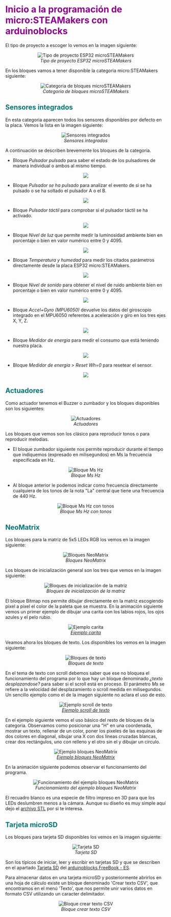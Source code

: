 # <FONT COLOR=#8B008B>Inicio a la programación de micro:STEAMakers con arduinoblocks</font>
El tipo de proyecto a escoger lo vemos en la imagen siguiente:

<center>

![Tipo de proyecto ESP32 microSTEAMakers](../img/prog/AB/tipo_proy.png)  
*Tipo de proyecto ESP32 microSTEAMakers*

</center>

En los bloques vamos a tener disponible la categoria micro:STEAMakers siguiente:

<center>

![Categoria de bloques microSTEAMakers](../img/prog/AB/categoria_bq.png)  
*Categoria de bloques microSTEAMakers*

</center>

## <FONT COLOR=#007575>**Sensores integrados**</font>
En esta categoria aparecen todos los sensores disponibles por defecto en la placa. Vemos la lista en la imagen siguiente:

<center>

![Sensores integrados](../img/prog/AB/sensores_int.png)  
*Sensores integrados*

</center>

A continuación se describen brevemente los bloques de la categoria.

* Bloque *Pulsador pulsado* para saber el estado de los pulsadores de manera individual o ambos al mismo tiempo.

<center>

![](../img/prog/AB/Bpulsa1.png)

</center>

* Bloque *Pulsador se ha pulsado* para analizar el evento de si se ha pulsado o se ha soltado el pulsador A o el B.

<center>

![](../img/prog/AB/Bpulsa2.png)

</center>

* Bloque *Pulsador táctil* para comprobar si el pulsador táctil se ha activado.

<center>

![](../img/prog/AB/Btactil.png)

</center>

* Bloque *Nivel de luz* que permite medir la luminosidad ambiente bien en porcentaje o bien en valor numérico entre 0 y 4095.

<center>

![](../img/prog/AB/Bluz.png)

</center>

* Bloque *Temperatura y humedad* para medir los citados parámetros directamente desde la placa ESP32 micro:STEAMakers.

<center>

![](../img/prog/AB/BTH.png)

</center>

* Bloque *Nivel de sonido* para obtener el nivel de ruido ambiente bien en porcentaje o bien en valor numérico entre 0 y 4095.

<center>

![](../img/prog/AB/Bsonido.png)

</center>

* Bloque *Accel+Gyro (MPU6050)* devuelve los datos del giroscopio integrado en el MPU6050 referentes a aceleración y giro en los tres ejes X, Y, Z.

<center>

![](../img/prog/AB/Bgiros.png)

</center>

* Bloque *Medidor de energia* para medir el consumo que está teniendo nuestra placa.

<center>

![](../img/prog/AB/Benergia.png)

</center>

* Bloque *Medidor de energia > Reset Wh=0* para resetear el sensor.

<center>

![](../img/prog/AB/BenergiaReset.png)

</center>

## <FONT COLOR=#007575>**Actuadores**</font>
Como actuador tenemos el Buzzer o zumbador y los bloques disponibles son los siguientes:

<center>

![Actuadores](../img/prog/AB/actuadores.png)  
*Actuadores*

</center>

Los bloques que vemos son los clásico para reproducir tonos o para reproducir melodias.

* El bloque zumbador siguiente nos permite reproducir durante el tiempo que indiquemos (expresado en milisegundos) en Ms la frecuencia especificada en Hz.

<center>

![Bloque Ms Hz](../img/prog/AB/BMsHz.png)  
*Bloque Ms Hz*

</center>

* Al bloque anterior le podemos indicar como frecuencia directamente cualquiera de los tonos de la nota "La" central que tiene una frecuencia de 440 Hz.

<center>

![Bloque Ms Hz con tonos](../img/prog/AB/BMsHz_tonos.png)  
*Bloque Ms Hz con tonos*

</center>

## <FONT COLOR=#007575>**NeoMatrix**</font>
Los bloques para la matriz de 5x5 LEDs RGB los vemos en la imagen siguiente:

<center>

![Bloques NeoMatrix](../img/prog/AB/BNeoMatrix.png)  
*Bloques NeoMatrix*

</center>

Los bloques de inicialización general son los tres que vemos en la imagen siguiente:

<center>

![Bloques de inicialización de la matriz](../img/prog/AB/NNMinic.png)  
*Bloques de inicialización de la matriz*

</center>

El bloque Bitmap nos permite dibujar directamente en la matriz escogiendo pixel a pixel el color de la paleta que se muestra. En la animación siguiente vemos un primer ejemplo de dibujar una carita con los labios rojos, los ojos azules y el pelo rubio.

<center>

![Ejemplo carita](../img/prog/AB/carita.gif)  
*[Ejemplo carita](../program/ejemplosAB/carita.abp)*

</center>

Veamos ahora los bloques de texto. Los disponibles los vemos en la imagen siguiente:

<center>

![Bloques de texto](../img/prog/AB/Btexto.png)  
*Bloques de texto*

</center>

En el tema de texto con scroll debemos saber que ese no bloquea el funcionamiento del programa por lo que hay un bloque denominado *¿texto desplazandose?* para saber si el scroll está en proceso. El parámetro *Ms* se refiere a la velocidad del desplazamiento o scroll medida en milisegundos. Un sencillo ejemplo como el de la imagen siguiente no aclara el uso de esto.

<center>

![Ejemplo scroll de texto](../img/prog/AB/texto_scroll.png)  
*[Ejemplo scroll de texto](../program/ejemplosAB/textos_desplazandose.abp)*

</center>

En el ejemplo siguiente vemos el uso básico del resto de bloques de la categoria. Observamos como posicionar una "H" en una coordenada, mostrar un texto, rellenar de un color, poner los pixeles de las esquinas de dos colores en diagonal, sibujar una X con dos líneas cruzadas blancas, crear dos rectángulos, uno con relleno y el otro sin el y dibujar un circulo.

<center>

![Ejemplo bloques NeoMatrix](../img/prog/AB/resto_bloques.png)  
*[Ejemplo bloques NeoMatrix](../program/ejemplosAB/uso_bloques_NeoMatrix.abp)*

</center>

En la animación siguiente podemos observar el funcionamiento del programa.

<center>

![Funcionamiento del ejemplo bloques NeoMatrix](../img/prog/AB/resto_bloques.gif)  
*Funcionamiento del ejemplo bloques NeoMatrix*

</center>

El recuadro blanco es una especie de filtro impreso en 3D para que los LEDs deslumbren menos a la cámara. Aunque su diseño es muy simple aquí dejo el [archivo STL](../3D/Filtro_NeoMatrix/filtro.stl) por si te interesa.

## <FONT COLOR=#007575>**Tarjeta microSD**</font>
Los bloques para tarjeta SD disponibles los vemos en la imagen siguiente:

<center>

![Tarjeta SD](../img/prog/AB/tarjetaSD.png)  
*Tarjeta SD*

</center>

Son los típicos de iniciar, leer y escribir en tarjetas SD y que se describen en el apartado [Tarjeta SD](https://docs.google.com/document/u/1/d/e/2PACX-1vQSrOKHpbLQHVbGFdAvp7DcndoftoHDI20nvwGMaxu_7bGc1bUCmi4U6DZrJWRSudc2iXBg43QMuzCT/pub#h.wbtuet1e1p4e) del [arduinoblocks FreeBook - ES](https://docs.google.com/document/u/1/d/e/2PACX-1vQSrOKHpbLQHVbGFdAvp7DcndoftoHDI20nvwGMaxu_7bGc1bUCmi4U6DZrJWRSudc2iXBg43QMuzCT/pub).

Para almacenar datos en una tarjeta microSD y posteriormente abrirlos en una hoja de cálculo existe un bloque denominado 'Crear texto CSV', que encontramos en el menú 'Texto', que nos permite unir varios datos en formato CSV utilizando un caracter delimitador.

<center>

![Bloque crear texto CSV](../img/prog/AB/B_text_csv.png)  
*Bloque crear texto CSV*

</center>